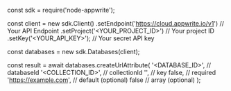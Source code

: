 const sdk = require('node-appwrite');

const client = new sdk.Client()
    .setEndpoint('https://cloud.appwrite.io/v1') // Your API Endpoint
    .setProject('<YOUR_PROJECT_ID>') // Your project ID
    .setKey('<YOUR_API_KEY>'); // Your secret API key

const databases = new sdk.Databases(client);

const result = await databases.createUrlAttribute(
    '<DATABASE_ID>', // databaseId
    '<COLLECTION_ID>', // collectionId
    '', // key
    false, // required
    'https://example.com', // default (optional)
    false // array (optional)
);
